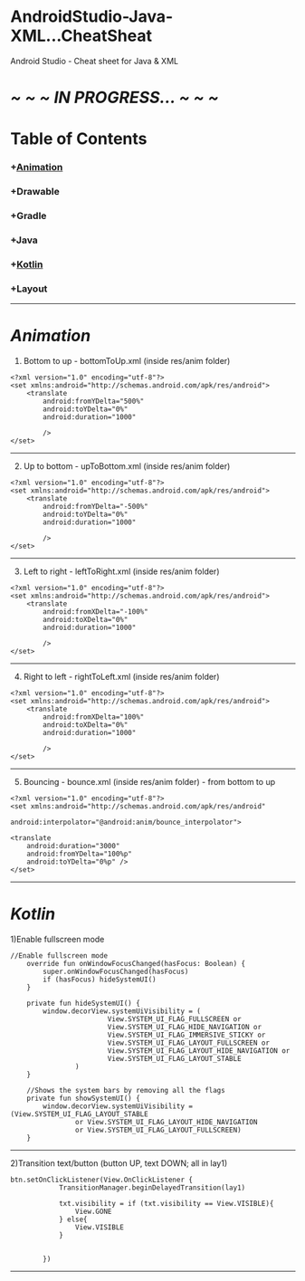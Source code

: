 # AndroidStudio-Java-XML...CheatSheat
Android Studio - Cheat sheet for Java &amp; XML
# <em>~ ~ ~ IN PROGRESS... ~ ~ ~</em> #
# Table of Contents

### +[Animation](#animation-1)  
### +Drawable
### +Gradle
### +Java
### +[Kotlin](#kotlin-1)
### +Layout

***
# <a href="animation"></a><em>Animation</em>   
1) Bottom to up - bottomToUp.xml (inside res/anim folder)  
````
<?xml version="1.0" encoding="utf-8"?>
<set xmlns:android="http://schemas.android.com/apk/res/android">
    <translate
        android:fromYDelta="500%"
        android:toYDelta="0%"
        android:duration="1000"

        />
</set>
```` 
***
2) Up to bottom - upToBottom.xml (inside res/anim folder)
````
<?xml version="1.0" encoding="utf-8"?>
<set xmlns:android="http://schemas.android.com/apk/res/android">
    <translate
        android:fromYDelta="-500%"
        android:toYDelta="0%"
        android:duration="1000"

        />
</set>
````
***
3) Left to right - leftToRight.xml (inside res/anim folder)
````
<?xml version="1.0" encoding="utf-8"?>
<set xmlns:android="http://schemas.android.com/apk/res/android">
    <translate
        android:fromXDelta="-100%"
        android:toXDelta="0%"
        android:duration="1000"

        />
</set>
````
***
4) Right to left - rightToLeft.xml (inside res/anim folder)
````
<?xml version="1.0" encoding="utf-8"?>
<set xmlns:android="http://schemas.android.com/apk/res/android">
    <translate
        android:fromXDelta="100%"
        android:toXDelta="0%"
        android:duration="1000"

        />
</set>
````
***
5) Bouncing - bounce.xml (inside res/anim folder) - from bottom to up
````
<?xml version="1.0" encoding="utf-8"?>
<set xmlns:android="http://schemas.android.com/apk/res/android"

android:interpolator="@android:anim/bounce_interpolator">

<translate
    android:duration="3000"
    android:fromYDelta="100%p"
    android:toYDelta="0%p" />
</set>
````

***
# <a href="kotlin"></a><em>Kotlin</em>   
1)Enable fullscreen mode
```
//Enable fullscreen mode
    override fun onWindowFocusChanged(hasFocus: Boolean) {
        super.onWindowFocusChanged(hasFocus)
        if (hasFocus) hideSystemUI()
    }

    private fun hideSystemUI() {
        window.decorView.systemUiVisibility = (
                        View.SYSTEM_UI_FLAG_FULLSCREEN or
                        View.SYSTEM_UI_FLAG_HIDE_NAVIGATION or
                        View.SYSTEM_UI_FLAG_IMMERSIVE_STICKY or
                        View.SYSTEM_UI_FLAG_LAYOUT_FULLSCREEN or
                        View.SYSTEM_UI_FLAG_LAYOUT_HIDE_NAVIGATION or
                        View.SYSTEM_UI_FLAG_LAYOUT_STABLE
                )
    }

    //Shows the system bars by removing all the flags
    private fun showSystemUI() {
        window.decorView.systemUiVisibility = (View.SYSTEM_UI_FLAG_LAYOUT_STABLE
                or View.SYSTEM_UI_FLAG_LAYOUT_HIDE_NAVIGATION
                or View.SYSTEM_UI_FLAG_LAYOUT_FULLSCREEN)
    }
```
***
2)Transition text/button (button UP, text DOWN; all in lay1)
```
btn.setOnClickListener(View.OnClickListener {
            TransitionManager.beginDelayedTransition(lay1)

            txt.visibility = if (txt.visibility == View.VISIBLE){
                View.GONE
            } else{
                View.VISIBLE
            }


        })
```
***
